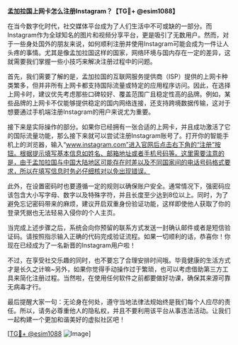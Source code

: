 **孟加拉国上网卡怎么注册Instagram？【TG💪+ @esim1088】**

在当今数字化时代，社交媒体平台成为了人们生活中不可或缺的一部分。而Instagram作为全球知名的图片和视频分享平台，更是吸引了无数用户。然而，对于一些身处国外的朋友来说，如何顺利注册并使用Instagram可能会成为一件让人头疼的事情。尤其是像孟加拉国这样的国家，网络环境与国内存在一定的差异，这就需要我们掌握一些小技巧来解决注册过程中的问题。

首先，我们需要了解的是，孟加拉国的互联网服务提供商（ISP）提供的上网卡种类繁多，但并非所有上网卡都支持国际流量或特定的应用程序访问。因此，在选择上网卡时，建议优先考虑那些口碑较好、覆盖范围广且稳定性高的品牌。例如，某些品牌的上网卡不仅能够提供稳定的国内网络连接，还支持跨境数据传输，这对于想要通过手机端注册Instagram的用户来说尤为重要。

接下来是实际操作的部分。如果你已经拥有一张合适的上网卡，并且成功激活了它的国际流量功能，那么接下来就可以尝试注册Instagram账号了。打开你的智能手机上的浏览器，输入“www.instagram.com”进入官网后点击右下角的“注册”按钮。根据提示填写基本信息如姓名、邮箱地址或者手机号码等。这里需要注意的是，由于孟加拉国与中国大陆地区可能存在时差以及不同国家间的电话号码格式要求，所以在填写信息时务必仔细核对以免出现错误。

此外，在设置密码时也要遵循一定的规则以确保账户安全。通常情况下，强密码应该包含大小写字母、数字以及特殊字符，并且长度至少达到8位以上。同时，为了避免忘记密码带来的麻烦，建议开启双重身份验证功能，这样即使他人获取了你的登录凭据也无法轻易入侵你的个人主页。

当完成上述步骤之后，系统会向你预留的联系方式发送一封确认邮件或者是短信验证码。请按照指示输入正确的代码完成验证流程。如果一切顺利的话，恭喜你！你现在已经成为了一名新晋的Instagram用户啦！

不过，在享受社交乐趣的同时，也不要忘了合理安排时间哦。毕竟健康的生活方式才是长久之计嘛~另外，如果你觉得手动操作过于繁琐，也可以考虑借助第三方工具来简化注册过程。当然啦，在使用任何软件之前都要做好功课，确保其来源可靠无病毒才行。

最后提醒大家一句：无论身在何处，遵守当地法律法规始终是我们每个人应尽的责任。所以，请务必尊重他人的隐私权，并且不要利用该平台从事违法活动。让我们一起构建一个更加和谐美好的虚拟社区吧！

[[TG💪+ @esim1088](https://t.me/s/esim1088) ![Image](https://i.postimg.cc/4NQfJmqS/Snipaste-2025-05-13-00-14-12.png)]